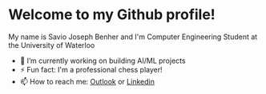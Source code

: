 # Welcome to my Github profile!

My name is Savio Joseph Benher and I'm Computer Engineering Student at the University of Waterloo
- 🔭 I’m currently working on building AI/ML projects
- ⚡ Fun fact: I'm a professional chess player!
- 📫 How to reach me: [Outlook](mailto:sjoseph@uwaterloo.ca) or [Linkedin](www.linkedin.com/in/savio-joseph-benher)







<!--
**savcode066/savcode066** is a ✨ _special_ ✨ repository because its `README.md` (this file) appears on your GitHub profile.

Here are some ideas to get you started:

- 🔭 I’m currently working on ...
- 🌱 I’m currently learning ...
- 👯 I’m looking to collaborate on ...
- 🤔 I’m looking for help with ...
- 💬 Ask me about ...
- 📫 How to reach me: ...
- 😄 Pronouns: ...
- ⚡ Fun fact: ...
-->
